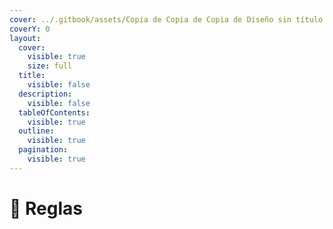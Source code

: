 ```yaml
---
cover: ../.gitbook/assets/Copia de Copia de Copia de Diseño sin título.png
coverY: 0
layout:
  cover:
    visible: true
    size: full
  title:
    visible: false
  description:
    visible: false
  tableOfContents:
    visible: true
  outline:
    visible: true
  pagination:
    visible: true
---
```


# 📖 Reglas

